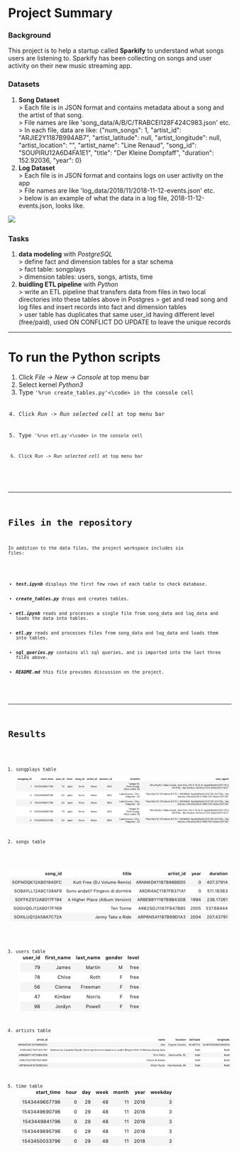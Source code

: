 # Project Summary

### Background
This project is to help a startup called <strong>Sparkify</strong> to understand what songs users are listening to. Sparkify has been collecting on songs and user activity on their new music streaming app. 

### Datasets
<ol>
    <li><strong>Song Dataset</strong></li>
    > Each file is in JSON format and contains metadata about a song and the artist of that song. <br>
    > File names are like 'song_data/A/B/C/TRABCEI128F424C983.json' etc. <br>
    > In each file, data are like: {"num_songs": 1, "artist_id": "ARJIE2Y1187B994AB7", "artist_latitude": null, "artist_longitude": null, "artist_location": "", "artist_name": "Line Renaud", "song_id": "SOUPIRU12A6D4FA1E1", "title": "Der Kleine Dompfaff", "duration": 152.92036, "year": 0}
    <li><strong>Log Dataset</strong></li>
    > Each file is in JSON format and contains logs on user activity on the app <br>
    > File names are like 'log_data/2018/11/2018-11-12-events.json' etc. <br>
    > below is an example of what the data in a log file, 2018-11-12-events.json, looks like.
</ol>

![](https://r766469c826263xjupyterllyjhwqkl.udacity-student-workspaces.com/files/screenshots/log-data.png)
    

### Tasks
<ol>
    <li><strong>data modeling</strong> with <em>PostgreSQL</em></li>
    > define fact and dimension tables for a star schema<br>
    > fact table: songplays<br>
    > dimension tables: users, songs, artists, time
    <li><strong>buidling ETL pipeline</strong> with <em>Python</em></li>
    > write an ETL pipeline that transfers data from files in two local directories into these tables above in Postgres
    > get and read song and log files and insert records into fact and dimension tables<br>
    > user table has duplicates that same user_id having different level (free/paid), used ON CONFLICT DO UPDATE to leave the unique records
</ol>

---
# To run the Python scripts
<ol>
    <li>Click <em>File -> New -> Console</em> at top menu bar</li>
    <li>Select kernel <em>Python3</em></li>
    <li>Type <code>'%run create_tables.py'<\code> in the console cell</li>
    <li>Click <em>Run -> Run selected cell</em> at top menu bar</li>
    <li>Type <code>'%run etl.py'<\code> in the console cell</li>
    <li>Click <em>Run -> Run selected cell</em> at top menu bar</li>
</ol>

        
---
# Files in the repository
In addition to the data files, the project workspace includes six files:
<ul>
    <li><strong><em>test.ipynb</em></strong> displays the first few rows of each table to check database.</li>
    <li><strong><em>create_tables.py</em></strong> drops and creates tables.</li>
    <li><strong><em>etl.ipynb</em></strong> reads and processes a single file from song_data and log_data and loads the data into tables.</li>
    <li><strong><em>etl.py</em></strong> reads and processes files from song_data and log_data and loads them into tables.</li>
    <li><strong><em>sql_queries.py</em></strong> contains all sql queries, and is imported into the last three files above.</li>
    <li><strong><em>README.md</em></strong> this file provides discussion on the project.</li>
</ul>
        

---
# Results

1. songplays table<br>
![](screenshots/songplays.png)

2. songs table<br>

![](screenshots/songs.png)     

3. users table<br>
![](screenshots/users.png)

4. artists table<br>
![](screenshots/artists.png)

5. time table<br>
![](screenshots/time.png)
